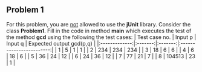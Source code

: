 ## Problem 1

For this problem, you are <ins>not</ins> allowed to use the **jUnit** library. Consider the class **Problem1**. Fill in the code in method **main** which executes the test of the method **gcd** using the following the test cases:
| Test case no. | Input p | Input q | Expected output gcd(p,q) |
|:-------------:|:-------:|:-------:|:------------------------:|
|       1       |    5    |    1    |             1            |
|       2       |   234   |   234   |            234           |
|       3       |    18   |    6    |             6            |
|       4       |    6    |    18   |             6            |
|       5       |    36   |    24   |            12            |
|       6       |    24   |    36   |            12            |
|       7       |    77   |    21   |             7            |
|       8       |  104513 |    23   |             1            |
